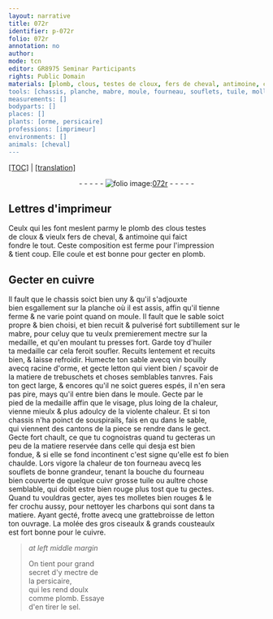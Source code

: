 ```yaml
---
layout: narrative
title: 072r
identifier: p-072r
folio: 072r
annotation: no
author:
mode: tcn
editor: GR8975 Seminar Participants
rights: Public Domain
materials: [plomb, clous, testes de cloux, fers de cheval, antimoine, cuivre, mabre, huiler, vin bouilly avecq racine d'orme, letton, matiere de trebuschets, tuile, fer, charbons, molée des gros ciseaulx & grands cousteaulx, persicaire, sel]
tools: [chassis, planche, mabre, moule, fourneau, souflets, tuile, molletes, fer crochu, grattebroisse de letton]
measurements: []
bodyparts: []
places: []
plants: [orme, persicaire]
professions: [imprimeur]
environments: []
animals: [cheval]
---
```


 <p><a href="{{ site.baseurl }}/normalized/">[TOC]</a> | <a href="{{ site.baseurl }}/texts/p-072r_tl/" target="_blank">[translation]</a></p><div class="folio" align="center">- - - - - <a href="http://gallica.bnf.fr/ark:/12148/btv1b10500001g/f149.item" target="_blank"><img src="https://cu-mkp.github.io/2017-workshop-edition/assets/photo-icon.png" alt="folio image: " style="display:inline-block; margin-bottom:-3px;"/>072r</a> - - - - - </div>  
  

## L<span class="exp">ett</span>res d'<span class="pro">imprimeur</span>

 
Ceulx qui les font meslent parmy le <span class="m">plomb</span> des <span class="del"><span class="m">clous</span></span> <span class="m">testes<br/> de cloux</span> & vieulx <span class="m">fers de <span class="al">cheval</span></span>, & <span class="m">antimoine</span> qui faict<br/> fondre le tout. Ceste composition est ferme pour l'impression<br/> & tient coup. Elle coule et est bonne pour gecter en <span class="m">plomb</span>.
 
 
  

## Gecter en <span class="m">cuivre</span>

 
Il fault que le <span class="tl">chassis</span> soict bien uny & qu'il s'adjouxte<br/> bien esgallem<span class="exp">ent</span> sur la <span class="tl">planche</span> où il est assis, affin qu'il tienne<br/> ferme & ne varie point quand on moule. Il fault que le sable soict<br/> propre & bien choisi, et bien recuit & pulverisé fort subtillem<span class="exp">ent</span> sur le <span class="tl"><span class="m">mabre</span></span>, pour celuy que tu veulx premierem<span class="sup"><span class="exp">ent</span></span> mectre sur la<br/> medaille, et qu'en moulant tu presses fort. Garde toy d'<span class="m">huiler</span><br/> ta medaille car cela feroit soufler. Recuits lentement et recuits<br/> bien, & laisse refroidir. Humecte ton sable avecq <span class="m">vin bouilly<br/> avecq racine d'<span class="pa">orme</span></span>, et gecte <span class="m">letton</span> qui vient bien / sçavoir de<br/> la <span class="m">matiere de trebuschets</span> et choses semblables tanvres. Fais<br/> ton gect large, & encores qu'il ne soict gueres espés, il n'en sera<br/> pas pire, mays qu'il entre bien dans le <span class="tl">moule</span>. Gecte par le<br/> pied de la medaille affin que le visage, plus loing de la chaleur,<br/> vienne mieulx & plus adoulcy de la violente chaleur. Et si ton<br/> <span class="tl">chassis</span> n'ha poinct de souspirails, fais en <span class="del">qu</span> dans le sable,<br/> qui viennent des cantons de la piece se rendre dans le gect.<br/> Gecte fort chault, ce que tu cognoistras quand tu gecteras un<br/> peu de la matiere reservée dans celle qui desja est bien<br/> fondue, & si elle se fond incontinent c'est signe qu'elle est <span class="del">fo</span> bien<br/> chaulde. Lors vigore la chaleur de ton <span class="tl">fourneau</span> avecq les<br/> <span class="tl">souflets</span> de bonne grandeur, tenant la bouche du <span class="tl">fourneau</span><br/> bien couverte de quelque <span class="del">cuivr</span> grosse <span class="tl"><span class="m">tuile</span></span> ou aultre chose<br/> semblable, qui doibt estre bien rouge plus tost que tu gectes.<br/> Quand tu vouldras gecter, ayes tes <span class="tl">molletes</span> bien rouges & le<br/> <span class="tl"><span class="m">fer</span> crochu</span> aussy, pour nettoyer les <span class="m">charbons</span> qui sont dans ta<br/> matiere. Ayant gecté, frotte avecq une <span class="tl">grattebroisse de <span class="m">letton</span></span><br/> ton ouvrage. La <span class="m">molée des gros ciseaulx & grands cousteaulx</span><br/> est fort bonne pour le <span class="m">cuivre</span>.
 
> *at left middle margin*
> 
> 
>   On tient pour grand<br/> secret d'y mectre de<br/> la <span class="m"><span class="pa">persicaire</span></span>,<br/> qui les rend doulx<br/> co<span class="exp">mm</span>e <span class="m">plomb</span>. Essaye<br/> d'en tirer le <span class="m">sel</span>.

 